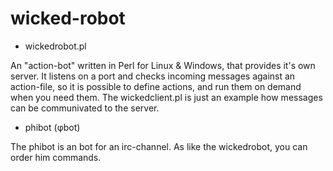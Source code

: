 wicked-robot
============

* wickedrobot.pl

An "action-bot" written in Perl for Linux &amp; Windows,
that provides it's own server.
It listens on a port and checks incoming
messages against an action-file,
so it is possible to define actions, and run them
on demand when you need them.
The wickedclient.pl is just an example how messages
can be communivated to the server.

* phibot (&#966;bot)

The phibot is an bot for an irc-channel. As like the wickedrobot,
you can order him commands. 





